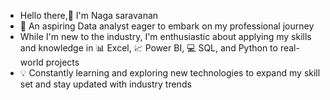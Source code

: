 - Hello there,👋 I'm Naga saravanan
- 🎯 An aspiring Data analyst eager to embark on my professional journey
- While I'm new to the industry, I'm enthusiastic about applying my skills and knowledge in 📊 Excel, 📈 Power BI, 💻 SQL, and Python to real-world projects
- 💡 Constantly learning and exploring new technologies to expand my skill set and stay updated with industry trends

<!---
Nagasaravanan56/Nagasaravanan56 is a ✨ special ✨ repository because its `README.md` (this file) appears on your GitHub profile.
You can click the Preview link to take a look at your changes.
--->
